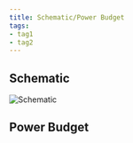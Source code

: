 ```yaml
---
title: Schematic/Power Budget
tags:
- tag1
- tag2
---
```



## Schematic

![Schematic](https://github.com/user-attachments/assets/76c9005a-bf3a-4fa7-b2dc-561751cd815d)

## Power Budget

